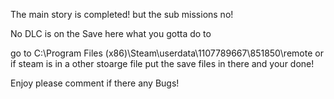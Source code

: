 The main story is completed! but the sub missions no! 

No DLC is on the Save here what you gotta do to 

go to C:\Program Files (x86)\Steam\userdata\1107789667\851850\remote or if steam is in a other stoarge file put the save files in there and your done!

Enjoy please comment if there any Bugs!